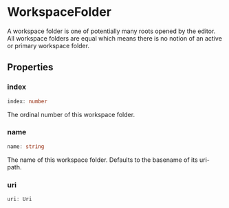 # WorkspaceFolder

A workspace folder is one of potentially many roots opened by the editor. All workspace folders are equal which means there is no notion of an active or primary workspace folder.

## Properties

### index

```typescript
index: number
```

The ordinal number of this workspace folder.

### name

```typescript
name: string
```

The name of this workspace folder.
Defaults to the basename of its uri-path.

### uri

```typescript
uri: Uri
```

[Uri]: Uri.md
